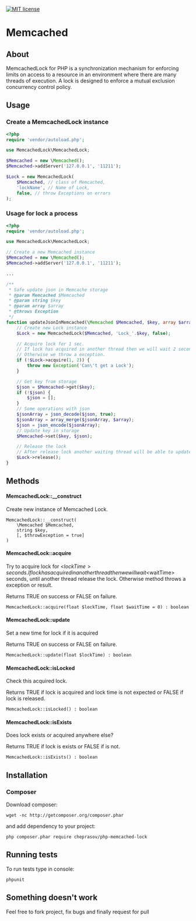 [![MIT license](http://img.shields.io/badge/license-MIT-brightgreen.svg)](http://opensource.org/licenses/MIT)

Memcached
=========

## About
MemcachedLock for PHP is a synchronization mechanism for enforcing limits on access to a resource in an environment where there are many threads of execution. A lock is designed to enforce a mutual exclusion concurrency control policy.

## Usage

### Create a MemcachedLock instance

```php
<?php
require 'vendor/autoload.php';

use MemcachedLock\MemcachedLock;

$Memcached = new \Memcached();
$Memcached->addServer('127.0.0.1', '11211');

$Lock = new MemcachedLock(
    $Memcached, // class of Memcached,
    'lockName', // Name of Lock,
    false, // throw Exceptions on errors
);

```

### Usage for lock a process

```php
<?php
require 'vendor/autoload.php';

use MemcachedLock\MemcachedLock;

// Create a new Memcached instance
$Memcached = new \Memcached();
$Memcached->addServer('127.0.0.1', '11211');

...

/**
 * Safe update json in Memcache storage
 * @param Memcached $Memcached
 * @param string $key
 * @param array $array
 * @throws Exception
 */
function updateJsonInMemcached(\Memcached $Memcached, $key, array $array) {
    // Create new Lock instance
    $Lock = new MemcachedLock($Memcached, 'Lock_'.$key, false);

    // Acquire lock for 1 sec.
    // If lock has acquired in another thread then we will wait 2 second, until another thread release the lock.
    // Otherwise we throw a exception.
    if (!$Lock->acquire(1, 2)) {
        throw new Exception('Can\'t get a Lock');
    }

    // Get key from storage
    $json = $Memcached->get($key);
    if (!$json) {
        $json = [];
    }
    // Some operations with json
    $jsonArray = json_decode($json, true);
    $jsonArray = array_merge($jsonArray, $array);
    $json = json_encode($jsonArray);
    // Update key in storage
    $Memcached->set($key, $json);

    // Release the lock
    // After release lock another waiting thread will be able to update json in storage
    $Lock->release();
}

```

## Methods

#### MemcachedLock::__construct

Create new instance of Memcached Lock.

```
MemcachedLock::__construct(
    \Memcached $Memcached,
    string $key,
    [, $throwException = true]
)
```

#### MemcachedLock::acquire

Try to acquire lock for <$lockTime> seconds.
If lock has acquired in another thread then we will wait <$waitTime> seconds, until another thread release the lock.
Otherwise method throws a exception or result.

Returns TRUE on success or FALSE on failure.

```
MemcachedLock::acquire(float $lockTime, float $waitTime = 0) : boolean
```

#### MemcachedLock::update

Set a new time for lock if it is acquired

Returns TRUE on success or FALSE on failure.

```
MemcachedLock::update(float $lockTime) : boolean
```

#### MemcachedLock::isLocked

Check this acquired lock.

Returns TRUE if lock is acquired and lock time is not expected
or FALSE if lock is released.

```
MemcachedLock::isLocked() : boolean
```

#### MemcachedLock::isExists

Does lock exists or acquired anywhere else?

Returns TRUE if lock is exists or FALSE if is not.

```
MemcachedLock::isExists() : boolean
```

## Installation

### Composer

Download composer:

    wget -nc http://getcomposer.org/composer.phar

and add dependency to your project:

    php composer.phar require cheprasov/php-memcached-lock

## Running tests

To run tests type in console:

    phpunit

## Something doesn't work

Feel free to fork project, fix bugs and finally request for pull
